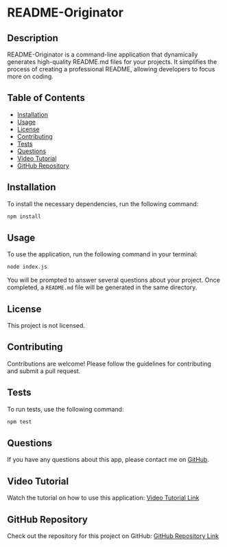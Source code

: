 # README-Originator

## Description
README-Originator is a command-line application that dynamically generates high-quality README.md files for your projects. It simplifies the process of creating a professional README, allowing developers to focus more on coding.

## Table of Contents
- [Installation](#installation)
- [Usage](#usage)
- [License](#license)
- [Contributing](#contributing)
- [Tests](#tests)
- [Questions](#questions)
- [Video Tutorial](#video-tutorial)
- [GitHub Repository](#github-repository)

## Installation
To install the necessary dependencies, run the following command:

```bash
npm install
```

## Usage
To use the application, run the following command in your terminal:

```bash
node index.js
```

You will be prompted to answer several questions about your project. Once completed, a `README.md` file will be generated in the same directory.

## License
This project is not licensed.

## Contributing
Contributions are welcome! Please follow the guidelines for contributing and submit a pull request.

## Tests
To run tests, use the following command:

```bash
npm test
```

## Questions
If you have any questions about this app, please contact me on [GitHub](https://github.com/yourusername).

## Video Tutorial
Watch the tutorial on how to use this application: [Video Tutorial Link](https://link-to-your-video.com)

## GitHub Repository
Check out the repository for this project on GitHub: [GitHub Repository Link](https://github.com/awb2987/README-originator)

